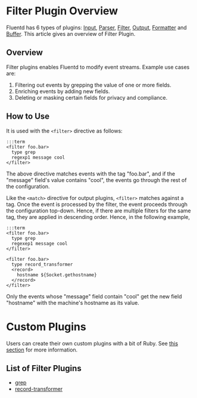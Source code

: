 # Filter Plugin Overview

Fluentd has 6 types of plugins: [Input](input-plugin-overview), [Parser](parser-plugin-overview), [Filter](filter-plugin-overview), [Output](output-plugin-overview), [Formatter](formatter-plugin-overview) and [Buffer](buffer-plugin-overview). This article gives an overview of Filter Plugin.

## Overview

Filter plugins enables Fluentd to modify event streams. Example use cases are:

1. Filtering out events by grepping the value of one or more fields.
2. Enriching events by adding new fields.
3. Deleting or masking certain fields for privacy and compliance.

## How to Use

It is used with the `<filter>` directive as follows:

    :::term
    <filter foo.bar>
      type grep
      regexp1 message cool
    </filter>

The above directive matches events with the tag "foo.bar", and if the "message" field's value contains "cool", the events go through the rest of the configuration.

Like the `<match>` directive for output plugins, `<filter>` matches against a tag. Once the event is processed by the filter, the event proceeds through the configuration top-down. Hence, if there are multiple filters for the same tag, they are applied in descending order. Hence, in the following example,

    :::term
    <filter foo.bar>
      type grep
      regexep1 message cool
    </filter>

    <filter foo.bar>
      type record_transformer
      <record>
        hostname ${Socket.gethostname}
      </record>
    </filter>

Only the events whose "message" field contain "cool" get the new field "hostname" with the machine's hostname as its value.

# Custom Plugins

Users can create their own custom plugins with a bit of Ruby. See [this section](plugin-development#filter-plugins) for more information.

## List of Filter Plugins

- [grep](filter_grep)
- [record-transformer](filter_record_transformer)